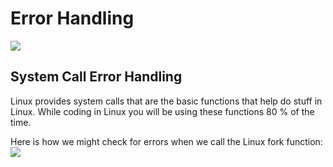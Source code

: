 # Error Handling
![](https://images.slideplayer.com/32/9839002/slides/slide_3.jpg)
## System Call Error Handling
Linux provides system calls that are the basic functions that help do stuff
in Linux. While coding in Linux you will be using these functions 80 % of the
time.      

Here is how we might check for errors when we call the Linux fork function:
![](https://slideplayer.com/slide/13054382/79/images/34/System+Call+Error+Handling.jpg)